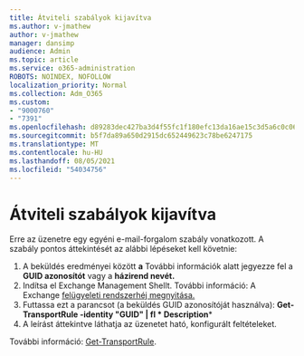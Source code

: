 ```yaml
---
title: Átviteli szabályok kijavítva
ms.author: v-jmathew
author: v-jmathew
manager: dansimp
audience: Admin
ms.topic: article
ms.service: o365-administration
ROBOTS: NOINDEX, NOFOLLOW
localization_priority: Normal
ms.collection: Adm_O365
ms.custom:
- "9000760"
- "7391"
ms.openlocfilehash: d89283dec427ba3d4f55fc1f180efc13da16ae15c3d5a6c0c06a696faa6df7f8
ms.sourcegitcommit: b5f7da89a650d2915dc652449623c78be6247175
ms.translationtype: MT
ms.contentlocale: hu-HU
ms.lasthandoff: 08/05/2021
ms.locfileid: "54034756"
---
```

# <a name="fix-transport-rules"></a>Átviteli szabályok kijavítva

Erre az üzenetre egy egyéni e-mail-forgalom szabály vonatkozott. A szabály pontos áttekintését az alábbi lépéseket kell követnie:

1. A beküldés eredményei között **a** További információk alatt jegyezze fel a **GUID azonosítót** vagy a **házirend nevét.**
2. Indítsa el Exchange Management Shellt. További információ: A Exchange [felügyeleti rendszerhéj megnyitása.](https://go.microsoft.com/fwlink/?linkid=2101432)
3. Futtassa ezt a parancsot (a beküldés GUID azonosítóját használva):  **Get-TransportRule -identity "GUID" | fl * Description***
4. A leírást áttekintve láthatja az üzenetet ható, konfigurált feltételeket.

További információ: [Get-TransportRule](https://go.microsoft.com/fwlink/?linkid=2101523).
